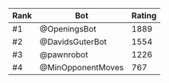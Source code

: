 Rank|Bot|Rating
---|---|---
#1|@OpeningsBot|1889
#2|@DavidsGuterBot|1554
#3|@pawnrobot|1226
#4|@MinOpponentMoves|767
